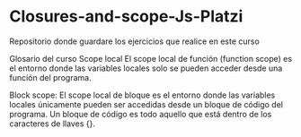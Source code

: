 # Closures-and-scope-Js-Platzi
Repositorio donde guardare los ejercicios que realice en este curso

Glosario del curso
Scope local
El scope local de función (function scope) es el entorno donde las variables locales solo se pueden acceder desde una función del programa.

Block scope:
El scope local de bloque es el entorno donde las variables locales únicamente pueden ser accedidas desde un bloque de código del programa. Un bloque de código es todo aquello que está dentro de los caracteres de llaves {}.